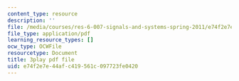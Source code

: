 ```yaml
---
content_type: resource
description: ''
file: /media/courses/res-6-007-signals-and-systems-spring-2011/e74f2e7e44afc419561c097723fe0420_3UkGd3LK2NY.pdf
file_type: application/pdf
learning_resource_types: []
ocw_type: OCWFile
resourcetype: Document
title: 3play pdf file
uid: e74f2e7e-44af-c419-561c-097723fe0420
---
```

